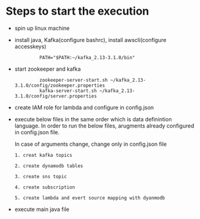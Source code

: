 Steps to start the execution
============================
*    spin up linux machine
*    install java, Kafka(configure bashrc), install awscli(configure accesskeys)

                  PATH="$PATH:~/kafka_2.13-3.1.0/bin"
*    start zookeeper and kafka
  
                  zookeeper-server-start.sh ~/kafka_2.13-3.1.0/config/zookeeper.properties
                  kafka-server-start.sh ~/kafka_2.13-3.1.0/config/server.properties
     
*   create IAM role for lambda and configure in config.json
     
*   execute below files in the same order which is data definintion language.
    In order to run the below files, arugments already configured in config.json file.

    In case of arguments change, change only in config.json file

        1. creat kafka topics 

        2. create dynamodb tables 

        3. create sns topic 

        4. create subscription 

        5. create lambda and evert source mapping with dyanmodb 
        
          
*   execute main java file





